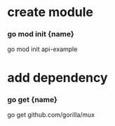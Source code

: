 # create module 

### go mod init {name}

go mod init api-example

# add dependency 

### go get {name}

go get github.com/gorilla/mux
